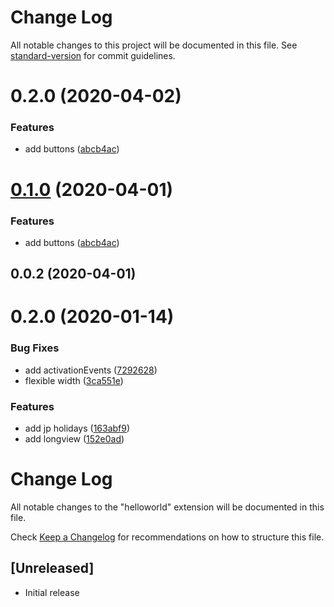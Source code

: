 # Change Log

All notable changes to this project will be documented in this file. See [standard-version](https://github.com/conventional-changelog/standard-version) for commit guidelines.

<a name="0.2.0"></a>
# 0.2.0 (2020-04-02)


### Features

* add buttons ([abcb4ac](https://github.com/anydown/vscode-anydown/commit/abcb4ac))



<a name="0.1.0"></a>
# [0.1.0](https://github.com/anydown/vscode-anydown/compare/v0.0.2...v0.1.0) (2020-04-01)


### Features

* add buttons ([abcb4ac](https://github.com/anydown/vscode-anydown/commit/abcb4ac))



<a name="0.0.2"></a>
## 0.0.2 (2020-04-01)



<a name="0.2.0"></a>
# 0.2.0 (2020-01-14)


### Bug Fixes

* add activationEvents ([7292628](https://github.com/anydown/vscode-ganttdown/commit/7292628))
* flexible width ([3ca551e](https://github.com/anydown/vscode-ganttdown/commit/3ca551e))


### Features

* add jp holidays ([163abf9](https://github.com/anydown/vscode-ganttdown/commit/163abf9))
* add longview ([152e0ad](https://github.com/anydown/vscode-ganttdown/commit/152e0ad))



# Change Log

All notable changes to the "helloworld" extension will be documented in this file.

Check [Keep a Changelog](http://keepachangelog.com/) for recommendations on how to structure this file.

## [Unreleased]

- Initial release